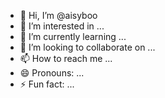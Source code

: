 - 👋 Hi, I’m @aisyboo
- 👀 I’m interested in ...
- 🌱 I’m currently learning ...
- 💞️ I’m looking to collaborate on ...
- 📫 How to reach me ...
- 😄 Pronouns: ...
- ⚡ Fun fact: ...

<!---
aisyboo/aisyboo is a ✨ special ✨ repository because its `README.md` (this file) appears on your GitHub profile.
You can click the Preview link to take a look at your changes.
--->
